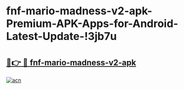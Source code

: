 # fnf-mario-madness-v2-apk-Premium-APK-Apps-for-Android-Latest-Update-!3jb7u

# <h2><a href="https://z0gnk5.esa.edu.pl?title=fnf-mario-madness-v2-apk&ref=3jb7u">🔗👉 🔴 fnf-mario-madness-v2-apk</a></h2>

[![acn](https://github.com/user-attachments/assets/0f9c940e-d8b0-45ae-aac7-cd30a18b3e1c)](https://z0gnk5.esa.edu.pl?title=fnf-mario-madness-v2-apk&ref=3jb7u)

